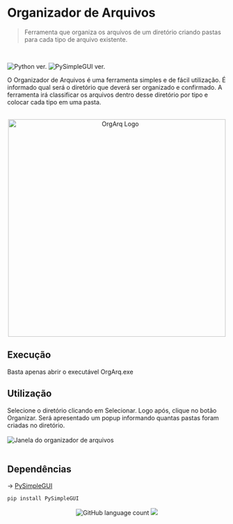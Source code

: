 # Organizador de Arquivos
> Ferramenta que organiza os arquivos de um diretório criando pastas para cada tipo de arquivo existente.
<br>
<p>
<img alt="Python ver." src="https://img.shields.io/badge/python%20-%203.14-%20green?logo=python">
<img alt="PySimpleGUI ver." src="https://img.shields.io/badge/PySimpleGUI-4.60.5-blue">
</p>
O Organizador de Arquivos é uma ferramenta simples e de fácil utilização. É informado qual será o diretório que deverá ser organizado e confirmado. A ferramenta irá classificar os arquivos dentro desse diretório por tipo e colocar cada tipo em uma pasta.
<br>
<br>
<p align="center">
<img src="https://imgur.com/Z2DznGX.png" alt="OrgArq Logo" style="width:500px; text-align=center"/></p>

## Execução
Basta apenas abrir o executável OrgArq.exe

## Utilização
Selecione o diretório clicando em Selecionar. Logo após, clique no botão Organizar. Será apresentado um popup informando quantas pastas foram criadas no diretório.<br><br>
<img alt = "Janela do organizador de arquivos" src="https://i.imgur.com/gQhiN3o.png"><br><br>

## Dependências

-> <a href="https://pypi.org/project/PySimpleGUI/">PySimpleGUI
</a>

```sh
pip install PySimpleGUI
```

<p align="center">
  <img alt = "GitHub language count" src="https://img.shields.io/github/languages/count/srkrash/Organizador-de-Arquivos">

  <a href="https://github.com/srkrash/Organizador-de-Arquivos">
    <img src="https://img.shields.io/github/last-commit/srkrash/Organizador-de-Arquivos">
  </a>
</p>
